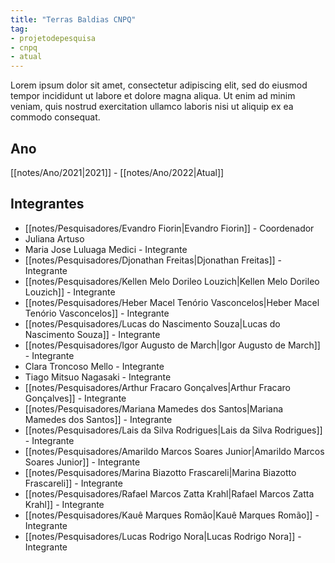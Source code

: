```yaml
---
title: "Terras Baldias CNPQ"
tag:
- projetodepesquisa
- cnpq
- atual
---
```


Lorem ipsum dolor sit amet, consectetur adipiscing elit, sed do eiusmod tempor incididunt ut labore et dolore magna aliqua. Ut enim ad minim veniam, quis nostrud exercitation ullamco laboris nisi ut aliquip ex ea commodo consequat.

## Ano
[[notes/Ano/2021|2021]] - [[notes/Ano/2022|Atual]]
## Integrantes
 - [[notes/Pesquisadores/Evandro Fiorin|Evandro Fiorin]] - Coordenador
 - Juliana Artuso
 - Maria Jose Luluaga Medici - Integrante
 - [[notes/Pesquisadores/Djonathan Freitas|Djonathan Freitas]] - Integrante
 - [[notes/Pesquisadores/Kellen Melo Dorileo Louzich|Kellen Melo Dorileo Louzich]] - Integrante
 - [[notes/Pesquisadores/Heber Macel Tenório Vasconcelos|Heber Macel Tenório Vasconcelos]] - Integrante
 - [[notes/Pesquisadores/Lucas do Nascimento Souza|Lucas do Nascimento Souza]] - Integrante
 - [[notes/Pesquisadores/Igor Augusto de March|Igor Augusto de March]] - Integrante
 - Clara Troncoso Mello - Integrante
 - Tiago Mitsuo Nagasaki - Integrante
 - [[notes/Pesquisadores/Arthur Fracaro Gonçalves|Arthur Fracaro Gonçalves]] - Integrante
 - [[notes/Pesquisadores/Mariana Mamedes dos Santos|Mariana Mamedes dos Santos]] - Integrante
 - [[notes/Pesquisadores/Lais da Silva Rodrigues|Lais da Silva Rodrigues]] - Integrante
 - [[notes/Pesquisadores/Amarildo Marcos Soares Junior|Amarildo Marcos Soares Junior]] - Integrante
 - [[notes/Pesquisadores/Marina Biazotto Frascareli|Marina Biazotto Frascareli]] - Integrante
 - [[notes/Pesquisadores/Rafael Marcos Zatta Krahl|Rafael Marcos Zatta Krahl]] - Integrante
 - [[notes/Pesquisadores/Kauê Marques Romão|Kauê Marques Romão]] - Integrante
 - [[notes/Pesquisadores/Lucas Rodrigo Nora|Lucas Rodrigo Nora]] - Integrante